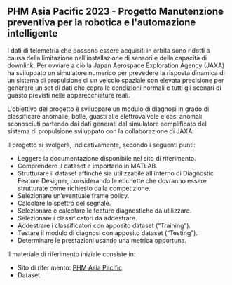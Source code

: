 ## PHM Asia Pacific 2023 - Progetto Manutenzione preventiva per la robotica e l'automazione intelligente

I dati di telemetria che possono essere acquisiti in orbita sono ridotti a causa della limitazione nell'installazione di sensori e della capacità di downlink. Per ovviare a ciò la Japan Aerospace Exploration Agency (JAXA) ha sviluppato un simulatore numerico per prevedere la risposta dinamica di un sistema di propulsione di un veicolo spaziale con elevata precisione per generare un set di dati che copra le condizioni normali e tutti gli scenari di guasto previsti nelle apparecchiature reali.

L'obiettivo del progetto è sviluppare un modulo di diagnosi in grado di classificare anomalie, bolle, guasti alle elettrovalvole e casi anomali sconosciuti partendo dai dati generati dal simulatore semplificato del sistema di propulsione sviluppato con la collaborazione di JAXA.

Il progetto si svolgerà, indicativamente, secondo i seguenti punti:

- Leggere la documentazione disponibile nel sito di riferimento.
- Comprendere il dataset e importarlo in MATLAB.
- Strutturare il dataset affinché sia utilizzabile all’interno di Diagnostic Feature Designer, considerando le etichette che dovranno essere strutturate come richiesto dalla competizione.
- Selezionare un’eventuale frame policy.
- Calcolare lo spettro del segnale.
- Selezionare e calcolare le feature diagnostiche da utilizzare.
- Selezionare i classificatori da addestrare.
- Addestrare i classificatori con apposito dataset (“Training”).
- Testare il modulo di diagnosi con apposito dataset (“Testing”).
- Determinare le prestazioni usando una metrica opportuna.

Il materiale di riferimento iniziale consiste in:

- Sito di riferimento: [PHM Asia Pacific](https://phmap.jp/program-data/)
- Dataset